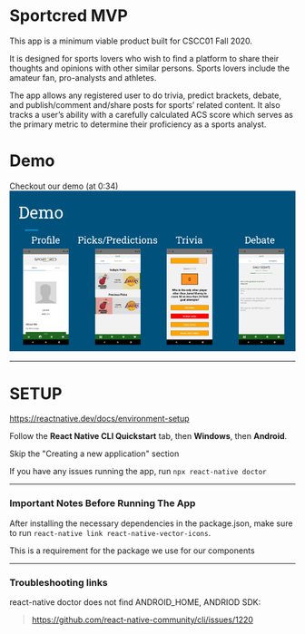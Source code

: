 # Sportcred MVP

This app is a minimum viable product built for CSCC01 Fall 2020. 

It is designed for sports lovers who wish to find a platform to share their thoughts and opinions with other similar persons. Sports lovers include the amateur fan, pro-analysts and athletes.

The app allows any registered user to do trivia, predict brackets, debate, and publish/comment and/share posts for sports’ related content. It also tracks a user’s ability with a carefully calculated ACS score which serves as the primary metric to determine their proficiency as a sports analyst.

# Demo
Checkout our demo (at 0:34)
[![Demo thumbnail](demo-thumbnail.png)](https://www.youtube.com/watch?v=XCNs67wb-lQ)

---
# SETUP

https://reactnative.dev/docs/environment-setup

Follow the **React Native CLI Quickstart** tab, then **Windows**, then **Android**. 

Skip the "Creating a new application" section

If you have any issues running the app, run `npx react-native doctor`

___
### Important Notes Before Running The App

After installing the necessary dependencies in the package.json, make sure to run `react-native link react-native-vector-icons`.

This is a requirement for the package we use for our components
___
### Troubleshooting links
react-native doctor does not find ANDROID_HOME, ANDRIOD SDK: 
> https://github.com/react-native-community/cli/issues/1220

